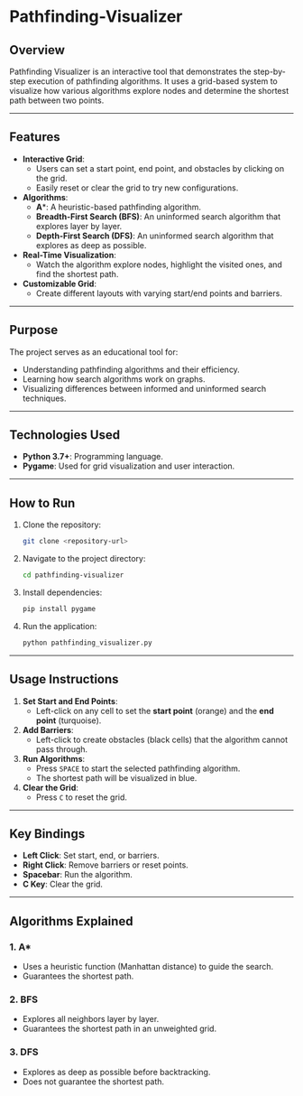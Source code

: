 # Pathfinding-Visualizer

## Overview
Pathfinding Visualizer is an interactive tool that demonstrates the step-by-step execution of pathfinding algorithms. It uses a grid-based system to visualize how various algorithms explore nodes and determine the shortest path between two points.

---

## Features
- **Interactive Grid**:
  - Users can set a start point, end point, and obstacles by clicking on the grid.
  - Easily reset or clear the grid to try new configurations.
- **Algorithms**:
  - **A***: A heuristic-based pathfinding algorithm.
  - **Breadth-First Search (BFS)**: An uninformed search algorithm that explores layer by layer.
  - **Depth-First Search (DFS)**: An uninformed search algorithm that explores as deep as possible.
- **Real-Time Visualization**:
  - Watch the algorithm explore nodes, highlight the visited ones, and find the shortest path.
- **Customizable Grid**:
  - Create different layouts with varying start/end points and barriers.

---

## Purpose
The project serves as an educational tool for:
- Understanding pathfinding algorithms and their efficiency.
- Learning how search algorithms work on graphs.
- Visualizing differences between informed and uninformed search techniques.

---

## Technologies Used
- **Python 3.7+**: Programming language.
- **Pygame**: Used for grid visualization and user interaction.

---

## How to Run
1. Clone the repository:
   ```bash
   git clone <repository-url>
   ```

2. Navigate to the project directory:
   ```bash
   cd pathfinding-visualizer
   ```

3. Install dependencies:
   ```bash
   pip install pygame
   ```

4. Run the application:
   ```bash
   python pathfinding_visualizer.py
   ```

---

## Usage Instructions
1. **Set Start and End Points**:
   - Left-click on any cell to set the **start point** (orange) and the **end point** (turquoise).
2. **Add Barriers**:
   - Left-click to create obstacles (black cells) that the algorithm cannot pass through.
3. **Run Algorithms**:
   - Press `SPACE` to start the selected pathfinding algorithm.
   - The shortest path will be visualized in blue.
4. **Clear the Grid**:
   - Press `C` to reset the grid.

---

## Key Bindings
- **Left Click**: Set start, end, or barriers.
- **Right Click**: Remove barriers or reset points.
- **Spacebar**: Run the algorithm.
- **C Key**: Clear the grid.

---

## Algorithms Explained
### 1. **A***
- Uses a heuristic function (Manhattan distance) to guide the search.
- Guarantees the shortest path.

### 2. **BFS**
- Explores all neighbors layer by layer.
- Guarantees the shortest path in an unweighted grid.

### 3. **DFS**
- Explores as deep as possible before backtracking.
- Does not guarantee the shortest path.


